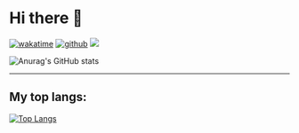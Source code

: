 
# Hi there 👋

[![wakatime](https://wakatime.com/badge/user/5b096241-36b4-47ff-a46f-4c9e55d7800c.svg)](https://wakatime.com/@5b096241-36b4-47ff-a46f-4c9e55d7800c)
[![github](https://img.shields.io/github/followers/Dario-Castiglione?logo=github&style=plastic)](https://github.com/Dario-Castiglione?tab=followers)
![](https://komarev.com/ghpvc/?username=Dario-Castiglione)

![Anurag's GitHub stats](https://github-readme-stats.vercel.app/api?username=Dario-Castiglione&hide=contribs,prs,issues&theme=dark&show_icons=true)



<hr>

<h2>My top langs:</h2> 

[![Top Langs](https://github-readme-stats.vercel.app/api/top-langs/?username=Dario-Castiglione)](https://github.com/Dario-Castiglione/github-readme-stats)


